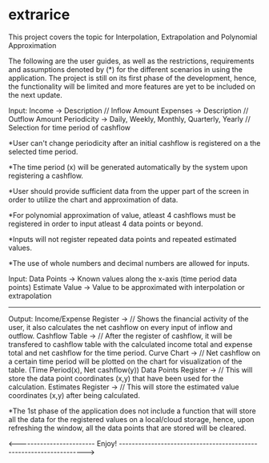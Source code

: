 # extrarice
This project covers the topic for Interpolation, Extrapolation and Polynomial Approximation

The following are the user guides, as well as the restrictions, requirements and assumptions
denoted by (*) for the different scenarios in using the application. The project is still on its first
phase of the development, hence, the functionality will be limited and more features are yet to be included
on the next update.

Input: 	Income      -> 	Description	// Inflow
			Amount
	Expenses    ->	Description	// Outflow
			Amount
	Periodicity ->	Daily, Weekly, Monthly, Quarterly, Yearly // Selection for time period of cashflow

*User can't change periodicity after an initial cashflow is registered on a the selected time period.

*The time period (x) will be generated automatically by the system upon registering a cashflow.

*User should provide sufficient data from the upper part of the screen in order to utilize
the chart and approximation of data.

*For polynomial approximation of value, atleast 4 cashflows must be registered in order
to input atleast 4 data points or beyond.

*Inputs will not register repeated data points and repeated estimated values.

*The use of whole numbers and decimal numbers are allowed for inputs.

Input: 	Data Points  ->	Known values along the x-axis (time period data points)
	Estimate Value -> Value to be approximated with interpolation or extrapolation

-------------------------------------------------------------------------------------------------------

Output:	Income/Expense Register -> 	// Shows the financial activity of the user,
					it also calculates the net cashflow on every
					input of inflow and outflow.
	Cashflow Table 		-> 	// After the register of cashflow, it will be
					transfered to cashflow table with the calculated
					income total and expense total and net cashflow
					for the time period.
	Curve Chart		->	// Net cashflow on a certain time period will be
					plotted on the chart for visualization of the
					table. (Time Period(x), Net cashflow(y))
	Data Points Register	->	// This will store the data point coordinates (x,y)
					that have been used for the calculation.
	Estimates Register	->	// This will store the estimated value coordinates (x,y)
					after being calculated.
	
*The 1st phase of the application does not include a function that will store all the data for the
registered values on a local/cloud storage, hence, upon refreshing the window, all the data points that
are stored will be cleared.

<------------------------ Enjoy! ------------------------------------------------------------------->
